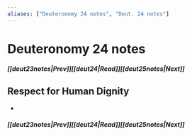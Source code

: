 ```yaml
---
aliases: ["Deuteronomy 24 notes", "Deut. 24 notes"]
---
```

# Deuteronomy 24 notes
##### <span class=arrow-left></span>[[deut23notes|Prev]]<span class=navigation-separator></span>[[deut24|Read]]<span class=navigation-separator></span>[[deut25notes|Next]]<span class=arrow-right></span>
## Respect for Human Dignity
- 
##### <span class=arrow-left></span>[[deut23notes|Prev]]<span class=navigation-separator></span>[[deut24|Read]]<span class=navigation-separator></span>[[deut25notes|Next]]<span class=arrow-right></span>
